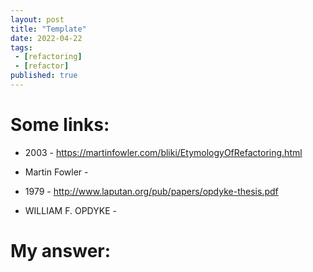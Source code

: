 ```yaml
---
layout: post
title: "Template"
date: 2022-04-22
tags:
 - [refactoring]
 - [refactor]
published: true
---
```


# Some links:

- 2003 - https://martinfowler.com/bliki/EtymologyOfRefactoring.html
- Martin Fowler - 

- 1979 - http://www.laputan.org/pub/papers/opdyke-thesis.pdf
- WILLIAM F. OPDYKE - 


# My answer:

